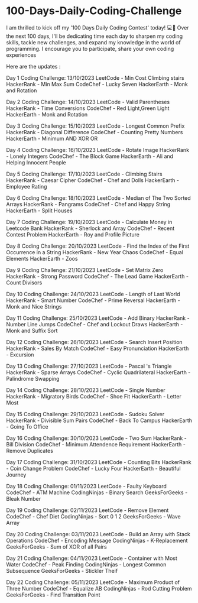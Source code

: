 # 100-Days-Daily-Coding-Challenge
I am thrilled to kick off my '100 Days Daily Coding Contest' today! 💻📅
Over the next 100 days,
I'll be dedicating time each day to sharpen my coding skills,
tackle new challenges, and expand my knowledge in the world of programming.
I encourage you to participate, share your own coding experiences

Here are the  updates :

Day 1 Coding Challenge:
13/10/2023
LeetCode - Min Cost Climbing stairs
HackerRank - Min Max Sum
CodeChef - Lucky Seven
HackerEarth - Monk and Rotation

Day 2 Coding Challenge:
14/10/2023
LeetCode - Valid Parentheses
HackerRank - Time Conversions
CodeChef - Red Light,Green Light
HackerEarth - Monk and Rotation

Day 3 Coding Challenge:
15/10/2023
LeetCode - Longest Common Prefix
HackerRank - Diagonal Difference
CodeChef - Counting Pretty Numbers
HackerEarth - Minimum AND XOR OR

Day 4 Coding Challenge:
16/10/2023
LeetCode - Rotate Image
HackerRank - Lonely Integers
CodeChef - The Block Game
HackerEarth - Ali and Helping Innocent People

Day 5 Coding Challenge:
17/10/2023
LeetCode - Climbing Stairs
HackerRank - Caesar Cipher
CodeChef - Chef and Dolls
HackerEarth - Employee Rating

Day 6 Coding Challenge:
18/10/2023
LeetCode - Median of The Two Sorted Arrays
HackerRank - Pangrams
CodeChef - Chef and Happy String
HackerEarth - Split Houses

Day 7 Coding Challenge:
19/10/2023
LeetCode - Calculate Money in Leetcode Bank
HackerRank - Sherlock and Array
CodeChef - Recent Contest Problem
HackerEarth - Roy and Profile Picture

Day 8 Coding Challenge:
20/10/2023
LeetCode -  Find the Index of the First Occurrence in a String
HackerRank - New Year Chaos
CodeChef - Equal Elements
HackerEarth - Zoos

Day 9 Coding Challenge:
21/10/2023
LeetCode -  Set Matrix Zero
HackerRank - Strong Password
CodeChef - The Lead Game
HackerEarth - Count Divisors

Day 10 Coding Challenge:
24/10/2023
LeetCode -  Length of Last World
HackerRank - Smart Number
CodeChef - Prime Reversal
HackerEarth - Monk and Nice Strings

Day 11 Coding Challenge:
25/10/2023
LeetCode -  Add Binary
HackerRank - Number Line Jumps
CodeChef - Chef and Lockout Draws
HackerEarth - Monk and Suffix Sort

Day 12 Coding Challenge:
26/10/2023
LeetCode -  Search Insert Position
HackerRank - Sales By Match
CodeChef - Easy Pronunciation
HackerEarth - Excursion

Day 13 Coding Challenge:
27/10/2023
LeetCode -  Pascal 's Triangle
HackerRank - Sparse Arrays
CodeChef - Cyclic Quadrilateral
HackerEarth - Palindrome Swapping

Day 14 Coding Challenge:
28/10/2023
LeetCode -  Single Number
HackerRank - Migratory Birds
CodeChef - Shoe Fit
HackerEarth - Letter Most

Day 15 Coding Challenge:
29/10/2023
LeetCode -  Sudoku Solver
HackerRank - Divisible Sum Pairs
CodeChef - Back To Campus
HackerEarth - Going To Office

Day 16 Coding Challenge:
30/10/2023
LeetCode -  Two Sum
HackerRank - Bill Division
CodeChef - Minimum Attendence Requirement
HackerEarth - Remove Duplicates

Day 17 Coding Challenge:
31/10/2023
LeetCode -  Counting Bits
HackerRank - Coin Change Problem
CodeChef - Lucky Four
HackerEarth - Beautiful Journey

Day 18 Coding Challenge:
01/11/2023
LeetCode - Faulty Keyboard 
CodeChef - ATM Machine
CodingNinjas - Binary Search
GeeksForGeeks - Bleak Number

Day 19 Coding Challenge:
02/11/2023
LeetCode -  Remove Element
CodeChef - Chef Diet
CodingNinjas - Sort 0 1 2
GeeksForGeeks - Wave Array

Day 20 Coding Challenge:
03/11/2023
LeetCode - Build an Array with Stack Operations
CodeChef - Encoding Message
CodingNinjas - K-Replacement
GeeksForGeeks - Sum of XOR of all Pairs

Day 21 Coding Challenge:
04/11/2023
LeetCode - Container with Most Water
CodeChef - Peak Finding
CodingNinjas - Longest Common Subsequence
GeeksForGeeks - Stickler Theif

Day 22 Coding Challenge:
05/11/2023
LeetCode - Maximum Product of Three Number
CodeChef - Equalize AB
CodingNinjas - Rod Cutting Problem
GeeksForGeeks - Find Transition Point





